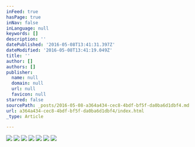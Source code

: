 ```yaml
---
inFeed: true
hasPage: true
inNav: false
inLanguage: null
keywords: []
description: ''
datePublished: '2016-05-08T13:41:31.397Z'
dateModified: '2016-05-08T13:41:19.049Z'
title: ''
author: []
authors: []
publisher:
  name: null
  domain: null
  url: null
  favicon: null
starred: false
sourcePath: _posts/2016-05-08-a364a434-cec8-4bdf-bf5f-da0ba6d1dbf4.md
url: a364a434-cec8-4bdf-bf5f-da0ba6d1dbf4/index.html
_type: Article

---
```

![](https://the-grid-user-content.s3-us-west-2.amazonaws.com/1643e2d8-ce4f-4e04-a9a6-4c220754a090.png)
![](https://the-grid-user-content.s3-us-west-2.amazonaws.com/6dc7d934-1c33-479b-990f-6cdde98b6a90.png)
![](https://the-grid-user-content.s3-us-west-2.amazonaws.com/ceb1b380-5cb5-4d09-928f-64b1d989dd97.png)
![](https://the-grid-user-content.s3-us-west-2.amazonaws.com/4c2c7da2-d68e-4bec-9906-88334586f681.png)
![](https://the-grid-user-content.s3-us-west-2.amazonaws.com/e43c3d61-b2fc-4f9d-a779-06c3963c664c.png)
![](https://the-grid-user-content.s3-us-west-2.amazonaws.com/e298e662-9a5c-4d28-80ac-98ec2f3d7d52.png)
![](https://the-grid-user-content.s3-us-west-2.amazonaws.com/5bb18019-755e-485d-a9df-9c8b3f1bbbb1.png)